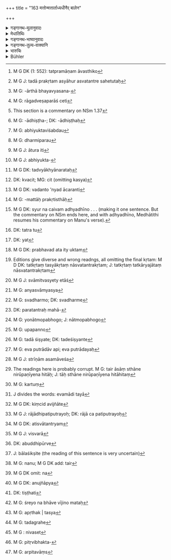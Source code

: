 +++
title = "163 मत्तोन्मत्तार्ताध्यधीनैर् बालेन"

+++

<details><summary>गङ्गानथ-मूलानुवादः</summary>

A transaction is not valid when effected by one who is drunk, or insane, or distressed, or wholly dependent, or minor, or senile, or unauthorised—(163)
</details>

<details><summary>मेधातिथिः</summary>

कार्यपर्यायो **व्यवहार**शब्दः । यत् किंचिद् दानाधानविक्रयादिकार्यं लेख्यादि च प्रमाणम्, एतैः कृतं तन् **न सिध्यति** कृतम् अप्य् अकृतं भवति । **मत्तोन्मत्तौ** विख्यातौ । 

**आर्तो** धनबन्धुनाशादिपीडितः प्रत्युपस्थितभयश् च । यौगिकत्वान् मत्तादिशब्दानां यावन् मदादियुक्तास् तावत् तत्प्रमाणाभावबोधको[^४०८] ऽयं प्रतिषेधः । प्रदर्शनार्थं चैतद् अप्रकृतिस्थत्वमात्रस्य । यथोक्त- 


[^४०८]:
     M G DK (1: 552): tatpramāṇam āvasthiko

- कुर्याद् प्रतिकृतिं गतः । 

- तद् अप्य् अकृतम् एवाहुर् अस्वतन्त्रः स हेतुतः[^४०९] ॥ इति ।


[^४०९]:
     M G J: tadā prakṛtam asyāhur asvatantre sahetutaḥ

अप्रकृतिस्थश् चोच्यते उपप्लुतबुद्धिः स्वकार्यविवेचने समर्थः । उक्तं च-

- कामक्रोधाभियुक्तार्तभयव्यसनपीडिताः[^४१०] ।


[^४१०]:
     M G: -ārthā bhayavyasana-

- रागद्वेषपरीताश् च[^४११] ज्ञेयास् त्व् अप्रकृतिं गताः ॥ इति । (न्स्म् १.३७)


[^४११]:
     M G: rāgadveṣaparāś ceti

कामादीनां[^४१२] द्वन्द्वं कृत्वा पीडितशब्देन तैः पीडिता इति साधनंकृतेति तृतीयासमासः । तेन पीडितस्य प्रतिषेधः । स चायं संप्रति मन्मथाधिष्ठितः[^४१३] स्त्रीपरिरम्भणादि परीप्समानो भवति । अभियुक्ता द्यूतादिक्रियान्तरे दत्तावधानाः । एते हि तत्र संसजन्तः स्वामिनो ऽपि स्व इत्य् अस्य प्रातिभाव्यादिक्रियानिश्चयस्यानवधानान् न प्रमाणम् । यतः क्रियान्तरावहिततया परेण पृच्छ्यमाना इदम् अस्मै दीयताम् अङ्गीकृतं वा प्रातिभाव्यम् इयति वस्तुनीदृशे ऽनेन च प्रकारेणोच्यत इत्य् एवमादि निपुणतो नावधारयन्ति । प्रकृतिक्रियाविघ्नो वा मा भूद् अस्मिन्न् इहस्थ इत्य् अभिप्रायम् अभ्युपगच्छन्ति, "गछ्च त्वम्, यद् ब्रवीषि तत् सर्वम् अनुष्ठीयते" इति, पारतन्त्र्यं वाङ्गीकूर्वन्ति । तद् उक्तम् "स्वतन्त्रः स हेतुतः" इति । येन हेतुनास्वतन्त्रो ऽप्रमाणं सो ऽस्य स्वतन्त्रस्यापि हेतुर् विद्यते । यथास्वतन्त्रः स्वम् अपि न विनियुङ्क्ते एवम् अयम् अपि कामादिवशीकृतो ऽर्थविवेकं कार्याणां च गुणदोषौ क्रियमाणाव् अनधिगच्छन्न् अस्वतन्त्रेण तुल्यो भवति । आर्तो व्याख्यातः । अभियुक्तार्तशब्दौ[^४१४] च धर्मिवचनौ लक्षणया धर्मपरौ[^४१५] विज्ञेयौ । अभियोगो ऽभियुक्त आतुरता आर्त इति[^४१६] । व्यसनानि कामक्रोधसमुत्थितानि मृगयादीनि । अभियुक्तो[^४१७] व्यसन्य् अपि कांचित् क्रियां तात्पर्येण कुर्वन्न् उच्यते । अव्यसन्यप्रवृत्तो ऽपि तद्ध्यानरतः[^४१८] । अथ वा कामक्रोधशब्दौ कामिनि क्रोधवति वर्तेते । अत्र च पक्षे भयव्यसनशब्दौ कृतद्वन्द्वौ तृतीयान्तौ पीडितशब्देन संबध्येते । अन्ये तु स्वतन्त्रा एव । रागद्वेषाभ्यां परीता व्याप्ताः । रागः क्वचिद् आत्मीयेष्व् अभिषङ्ग आत्मीयतया परिगृहीतस्य कस्यचित्[^४१९] संबन्धिनापि ध्यायतो वाभिप्रेतसिद्धौ मनसः परितोषो रागः, तद्विपरीतो द्वेषविषयः । परिपथिन्य् अनात्मीयतया परिगृहीते तदस्वास्थ्यतद्विपर्ययात् परितुष्टिवृत्तिर् इत्य् एवमादिरूपौ रागद्वेषौ । सर्वथास्य भावबुद्धिश् चलिता क्षणम् अपि विवक्षिते कार्ये नावतिष्ठते । अन्यद् वदन्न् अन्यद् आचरति[^४२०] । एवंरूपो ऽप्रकृतिस्थः । अन्यथा सर्व एव पुरुषाः कामादियुक्ताः जराजीर्णाक्षिशिरोरोगार्त्तिमन्तो ऽप्रकृतिस्थाः[^४२१] स्युः । न चैवम्[^४२२] । 


[^४२२]:
     M G DK: syur na caivam adhyadhīno . . . (making it one sentence. But the commentary on NSm ends here, and with adhyadhīno, Medhātithi resumes his commentary on Manu's verse).


[^४२१]:
     M G: -mattāḥ prakṛtisthāḥ


[^४२०]:
     M G DK: vadanto 'nyad ācaranti


[^४१९]:
     DK: kvacit; MG: cit (omitting kasya)


[^४१८]:
     M G DK: tadvyākhyānarataḥ


[^४१७]:
     M G J: abhiyukta-


[^४१६]:
     M G J: ātura iti


[^४१५]:
     M G: dharmiparau


[^४१४]:
     M G: abhiyuktaviśabdau


[^४१३]:
     M G: -ādhiṣṭha-; DK: -ādhiṣṭhaḥ


[^४१२]:
     This section is a commentary on NSm 1.37

**अध्यधीनो** गर्भदासः पुत्रशिष्यौ भार्या च । यदापि रूढ्या गर्भदास एवाध्यधीनस् तथाप्य् अस्वतन्त्रोपलक्षणार्थत्वात् सर्व एव ते गृह्यन्ते । स्वधनदानादि स्वामिनम् अनुज्ञाप्य यत् कुर्वन्ति तत् सिध्यति । तथा च नारदः-


- यद् बालः कुरुते कार्यम् अस्वतन्त्रकृतं च यत् ।

- अकृतं तद् इति प्राहुः ॥ (न्स्म् १.३५) इति

- अस्वतन्त्रः स्मृतः शिष्य आचार्ये तु स्वतन्त्रता ।

- अस्वतन्त्राः स्त्रियः पुत्रा दासाद्यश् च परिग्रहः ॥

- स्वतन्त्रस् तु[^४२३] गृही यस्य तस्य तत्[^४२४] स्यात् क्रमागतम् ॥ (न्स्म् १.२९–३०)


[^४२४]:
     DK: yat


[^४२३]:
     DK: tatra tu

- <u>ननु</u> यदि न स्वातन्त्र्यं स्त्रीणाम् उच्यते, पुंसश् च स्वातन्त्र्यम्, एतद् अनुपपन्नम् । यतः साधारणं धनम् । कथम् एकाकी मनुष्यो भार्ययाननुज्ञातो दानविक्रयादिभ्यः प्रभवेत् । 

- <u>अत्रोक्तम्</u>[^४२५] । 


[^४२५]:
     M G DK: prabhavad ata ity uktam

- स्त्रीकृतान्य् अप्रमाणानि कार्याण्य् आहुर् अनापदि । इति । (न्स्म् १.२२)

तथा "कुले ज्येष्ठः" इत्य् उपक्रम्य, "तत्कृतं स्यात् कृतं कार्यं नास्वतन्त्रकृतम् कृतम्"[^४२६] (न्स्म् १.३८) इति च । धनसाधारण्ये हि पुरुषो ऽपि स्त्रीवद् अस्वतन्त्रः । यच् छब्दे स्वाम्यं पारतन्त्र्यं चेति तद् विरुद्धम् इव, स्वामित्वम् अत्र एता[^४२७] च व्यवस्था इति योज्यं भवति । पारतन्त्र्यं परविधेयता तदिच्छानुवर्तित्वम् । यदि च परतन्त्रः परेच्छाम् अन्तरेण विनियोक्तुं न लभते, कीदृशम् अस्य स्वाम्यम्[^४२८] । अथ दानाधानविक्रये यत्र प्रकृतत्वाद् अनीशाः । स्वशरीरे परिभोगादौ यावदिच्छं स्वधनं[^४२९] विनियोज्यते, परतन्त्रमहाधनानां[^४३०] शास्त्रनिगृहीतात्मनां द्विजानां येनात्मोपभोगो[^४३१] भवेत् । बालस्य स्वाम्यपारतन्त्रे उपपन्ने[^४३२] । यदा प्राप्तव्यवहारस् तदा ईशिष्यते[^४३३] । एवं पुत्रादाव् अपि[^४३४] । स्त्रियास् तु न कदाचिद् अपारतन्त्र्यम् ।


[^४३४]:
     M G: eva putrādāv api; eva putrādayaḥ


[^४३३]:
     M G: tadā śiṣyate; DK: tadeśiṣyante


[^४३२]:
     M G: upapanno


[^४३१]:
     M G: yonātmopabhogo; J: nātmopabhogo


[^४३०]:
     DK: paratantraḥ mahā-


[^४२९]:
     M G: svadharmo; DK: svadharme


[^४२८]:
     M G: anyasvāmyasya


[^४२७]:
     M G J: svāmitvasyety etāś


[^४२६]:
     Editions give diverse and wrong readngs, all omitting the final kṛtam: M D DK: tatkṛtaṃ tasyākṛtaṃ nāsvatantrakṛtam; J: tatkṛtaṃ tatkāryajātaṃ nāsvatantrakṛtam

- बालया वा युवत्या वा वृद्धया वापि योषिता ।

- न स्वतन्त्रेण कर्तव्यं कार्यं किंचिद् इति स्थितिः ॥ (म्ध् ५.१४५)

- स्वाम्यपारतन्त्र्ये स्त्रीणां समावेश[^४३५] उच्यते । न पारतन्त्रवचनेन स्त्रीणां स्वधनविनियोगनिषेधः क्रियते । किं तर्हि, अस्थाने दानाधानविक्रयादि वार्यते । परतन्त्राः, आसां स्थानं निरूपणीयम्, न हि ताः[^४३६] स्वयं विवेक्तुम् अलम् — एष पात्रम् अर्हति भूमिहिरण्यादिप्रतिग्रहम्, अनेन कन्यासंबन्धं कुर्यात्, इदं द्रव्यम् अस्मात् क्रेतुं[^४३७] विक्रेतुं वार्हतीत्य् एवमादितया[^४३८] ज्ञातव्यम् । अतो लेख्यादिकाले भर्त्राद्यनुमतिर् उपयुज्यते । केवला कृते कार्ये "नाहं किंचिज् जानामि,[^४३९] त्वया विप्रलब्धास्मि" इति वचनस्यावसरत्वात् । भर्त्राद्यनुमतौ तु किं वक्ष्यति । तद् उक्तम् ।


[^४३९]:
     M G DK: kiṃcid avijñāte


[^४३८]:
     J divides the words: evamādi tayā


[^४३७]:
     M G: kartuṃ


[^४३६]:
     The readings here is probably corrupt. M G: tair āsāṃ sthāne nirūpaṇīyena hitāḥ; J: tāḥ sthāne nirūpaṇīyena hitāhitaṃ


[^४३५]:
     M G J: strīṇām asamāveśa

- एतान्य् अपि प्रमाणानि भर्ता यद्य् अनुमन्यते ।

- पुत्रः पत्युर् अभावे वा राजा वा पतिपुत्रयोः[^४४०] ॥ (न्स्म् १.२३)


[^४४०]:
     M G J: rājādhipatiputrayoḥ; DK: rājā ca patiputrayoḥ

अस्वातन्त्र्यम्[^४४१] अपि नियमितम् ।


[^४४१]:
     M G DK: atisvātantryam

- अनुशिष्टा विसर्गे च विक्रये चेश्वरा[^४४२] मता । (न्स्म् १.३४)


[^४४२]:
     M G J: visvarā

अपि बुद्धिपूर्वे[^४४३] बालस्खलिते[^४४४] स्वामिना पत्न्यादयो नियोज्या अनुबन्धादिना, न तु[^४४५] स्वाम्यविसर्गे ऽपि ।


[^४४५]:
     M G: nanu; M G DK add: tair


[^४४४]:
     J: bālaśikṣite (the reading of this sentence is very uncertain)


[^४४३]:
     DK: abuddhipūrve

- सा सद्यः संनिरोद्धव्या त्यजेद् वा कुलसंनिधौ । (म्ध् ९.८३)

इति स्त्रीणाम् एव न पुंसः पारतन्त्र्यम्, पतितस्याप्य् आ प्रायश्चित्तसमाप्तेः प्रतीक्षणोपदेशः । अतो न[^४४६] विक्रयो ऽपि दासादीनां गरीयस्याम् आपदि कुत्रचिद् अस्ति । तेषु स्वामिन इत्य् एतद् अपेक्ष्य । भार्याशिष्यदासीनां यथास्वं पारतन्त्र्यं । धनसाधारण्यात् तु न भर्तुर् अनुज्ञां विना[^४४७] भार्याया यागादौ क्वचिद् अधिकार इति स्थितम् । 


[^४४७]:
     M G DK: anujñāpya


[^४४६]:
     M G DK omit: na

- <u>यच् चेदम्</u>,

- पुत्राणां भर्तरि प्रेते वशे तिष्ठतु[^४४८] सा तथा । (?)


[^४४८]:
     DK: tiṣṭhati

- जीवतोर् अस्वतन्त्रः स्याज् जरयापि समन्वितः । (न्स्म् १.३२)

- तयोर् अपि पिता श्रेयान् अभावे बीजिनो मता[^४४९] ॥ (न्स्म् १.३३)


[^४४९]:
     M G: śreyo na bhāve vījino mataḥ

इति अनेन पुत्राणां पारतन्त्र्यम्, ननु चान्योन्यव्याहृतम् इति ।

- <u>नास्ति</u> व्याघातः । अनधिकारिणि पुत्रे बाले मातृपरतन्त्रता । मातुस् तु पुत्रे पारतन्त्र्यम् । मातृधनरक्षणं चोरादिदोषेभ्यः । पुत्रस्यापि यत् पितरि पारतन्त्र्यं तद् अपृथक्कृतस्य[^४५०] तद्गृहे[^४५१] निवसतः[^४५२] । यदा तु पितृविभक्तो[^४५३] धनं स्वयम् अर्जितवांस्[^४५४] तदा 


[^४५४]:
     M G: arpitavāṃs


[^४५३]:
     M G: pitṛvibhakta-


[^४५२]:
     M G : nivaset


[^४५१]:
     M G: tadagrahe


[^४५०]:
     M G: apṛthak | tasya

- ऊर्ध्वं तु षोडशाद् वर्षात् पुत्रं मित्रवद् आचरेत् । 

इति स्वातन्त्र्यम् एव । 

**बालो** ऽप्राप्तव्यवहारः षोडशवर्षात् प्राक् ।   

**स्थविरो** लुप्तस्मृतिः जराभिभूतो ऽतीतव्यवहारः । यद्य् अप्य् अयं कस्यांचिद् वेलायां प्रकृतिस्थो ऽपि भवति तथापि न प्रमाणम् अप्रत्ययात् । यस्य तु भर्तुः स्त्री जनानां कार्यप्रतिबन्धेन वर्तते तयानुज्ञातम् एतद् भवति ।   

**असंबद्धकृतः**[^४५५] । परार्थम् अनियुक्तो यो व्यवहारयति, न भ्राता न पिता, "देवदत्ताय शतं धारयति" इत्येवमादि वक्तुं न लभ्यते । ये तु भ्रातरः समानकार्याः सर्वे च तुल्यव्यवहारिणस् तेषाम् अन्यतरेणापि गोपश्वादिविक्रयो गृहादिबन्धनप्रयोगादि च क्रियमाणं सिध्यति, संबन्धित्वात्[^४५६] ।   

**व्यवहार**शब्दः सर्वव्यवहारग्रहणार्थः । प्रकरणाद् ऋणव्यवहार एव स्यात् ॥ ८.१६३ ॥
</details>

<details><summary>गङ्गानथ-भाष्यानुवादः</summary>

The term ‘*vyavahāra*’ is synonymous to ‘*kārya*,’ which stands for all
such transactions as gifts, deposits, sales and so forth, as also the
documents supporting these;—all this is ‘*not valid*’; *i.e*., even
though it has been done, it is as good as undone.

‘*Drunk*’ and ‘*insane*’;—these terms have been already explained
before.

‘*Distressed*,’—suffering the pangs caused by the loss of wealth or
relatives; as also one who apprehends an imminent danger.

‘Drunk’ and the other terms being used in their literal sense, the
situation spoken of here is applicable only so long as the men are
actually under the influence of ‘*drink*’ and other conditions.

What is mentioned here is only by way of illustration; and it stands for
‘any man who is not quite in his senses.’ To this end it has been
declared—‘Business should be done with a man when he is in his senses;
as when he is not under his senses, he is not master of himself, and
this invalidates the transaction.’ A man is said to be ‘not in his
senses’ when his mind is perturbed and he is incapable of understanding
his business. This has been thus described—‘men beset with lust and
anger, or distraction or dangers and vices, as also those under the
influence of love or hatred are said to be ‘*not in their senses*’
(*Nārada*, 1.41). In this text, the first line has to be treated as a
double compound term ‘*kāma*’ to ‘*vyasana*’ for one copulative
compound, and this with the participal adjective ‘*pīḍita*’ forms the
Instrumental Determinative Compound, in accordance with Pāṇini, 2.1.32;
hence the man excluded is one who is actually suffering from the
mentioned distractions. Thus the man who is ‘*beset with lust*’ is
always hankering after the embraces of the woman he loves;—the man who
is preoccupied with gambling or other similar things is said to be
‘beset with distractions.’

Such persons as have been enumerated here,—even though they be real
owners of the property concerned in the transaction,—are not in a
position to grasp the real nature of ‘ownership’ or ‘surety’ or such
other details of a transaction; and as such their action cannot he
regarded as valid. And the reason for this lies in the fact that having
had their minds preoccupied by other things, they cannot clearly grasp
what they are saying, when, on being asked by some one, they may
say—‘give this to such and such a man,’ or that ‘I have promised to be
surety for such an amount, or for such an object,’ and so forth. In fact
they accept anything that the man asks for, being desirous as he is of
getting rid of the man whose presence is an obstacle to what may be
engaging attention at the time—and they say ‘you go, I shall do all that
you say,’ and thus place themselves entirely under the control of
another person. This is what is meant by what has been said above
regarding the man being ‘not master of himself’; and the meaning is that
‘just as the action of the man who is not master of himself is not
valid, so also is the action of one who, though master of himself, is
under the influences mentioned’; and just as the man who is not master
of himself cannot make use of what is his own, so also the man who is
overpowered by lust and other things is unable to understand the details
of the transaction and discriminate between its advantages and
disadvantages; and in this sense he is ‘not master of himself.’

‘*Distressed*’ (in Nārada’s text) has been already explained. Though the
terms *^(‘)abhiyukta*,’ ‘distracted’ and ‘*ārta*’ (distressed) denote
the *qualified person*, yet in the context in which they occur they have
to be taken as standing for the *qualities* of ‘distraction’ and
‘distress’ (these being construed with ‘*pīḍita*,’ ‘*beset with*’
‘*vices*’—arising from lust, anger and other causes, such as hunting and
the like.

Any man who is devoting his entire attention to any matter is said to be
‘beset with distraction or vice’; as also is the person who, though not
actually engaged in any pet vice, is rapt in expounding its virtues.

Or (with a view to retain the literal meaning of the terms ‘*abhiyukta*’
and ‘*ārta*’), the two terms ‘*Kama*’ (‘lust’) and ‘*krodha*’ (‘anger’)
may be taken as standing for the ‘lustful’ and the ‘angry’; and in this
case the participial adjective ‘*pīḍita*,’ ‘beset with,’ would be
compounded with the copulative compound formed of only ‘danger’ and
‘vice’; the other terms of the compound standing by themselves.

‘*Those under the influence of*’—*i.e*., overpowered by—‘*love and
hatred*’;—‘Love’ means *attachment to a person regarded as his own*;
when a man regards another as his own,—even though he be not actually
related to him,—then, whenever he comes to think of him, or whenever
anything good happens to him, he has a feeling of satisfaction; this is
what constitutes ‘love.’ The reverse of this is ‘hatred’; when a man is
regarded as one’s enemy, there is a feeling of satisfaction when
anything wrong happens to him. Such is the nature of ‘love’ and
‘hatred.’

Under everyone of the conditions described, the man’s mind is perturbed,
and unable to be fixed, even for a moment, upon the business in hand.
People under such conditions say pne thing and do another. It is only
when men are in this condition that they are really ‘not in their
senses.’ Otherwise (if the words were taken in their literal sense), in
as much as all men are (more or less) ‘beset with lust, etc., or
‘distressed’ by old age, or some disease of the eyes or of the head,—all
would have to be regarded as ‘not in his senses’; and the ‘wholly
dependent’ Born Slave, the son and the disciple and the wife would not
be so regarded (even though, as ‘not master of themselves,’ these also
have been declared to be persons whose transaction is not valid). Though
literally the *Born Slave* alone is ‘*wholly dependent*,’ yet since this
latter term has been taken to be indicative of ‘those who are not master
of themselves,’ the son, the disciple and the wife all become included
under this same category.

Anything that these persons do, in the shape of making gifts out of
their own property and the like, after having obtained the permission of
their master, is quite valid. Says *Nārada* (1.39.40)—‘The transaction
entered into by a minor, or by one who is not master of himself, is
declared to be as good as undone’; and again,—‘The Disciple is not
master of himself, as it is the teacher in whom the character of the
master rests; wives and sons and all such dependents as the slave and
the like, are also not master of themselves; the master being the
householder himself on whom the property has devolved from bis
ancestors.’ (*Nārada*, 1.33.34.)

“What is said regarding wives not being masters of their property and
husbands alone being the masters, cannot be right; since property being
common to both, how can the husband alone, without the concurrence of
his wife, he entitled to enter into such transactions as gifts, sales
and the like?”

This has been already explained, by the following text of Nārada
(1.26)—‘All that is done by women is invalid, except in times of
distress.’

Further, Nārada (1.42), having mentioned the ‘eldest members of the
family,’ goes on to add that ‘it is only when the transaction of selling
is entered into by him that it is valid’; and what is said here in
regard to ‘selling’ applies to all transactions relating to property in
general. So that, just as in the case of the junior male members of the
family, so in the case of the female members also, ‘dependence’ means
‘absence of control’; and ‘ownership’ would be incompatible with this
‘dependence’; because ‘dependence’ denotes *subjection to the control of
others*, *i.e*., acting up to the wishes of other persons. Thus then, if
the ‘dependent’ person is incapable of making use of any property except
in accordance with the wish of another person, what sort of ‘ownership’
would belong to him or her? It may he argued that ‘ownership’ and
‘dependence’ would be quite compatible, as in the case of the minor,—in
the sense that while he is not fit to enter into any such transactions
as gift, sale or pledge, yet he is at full liberty to spend the property
upon himself; for his own enjoyment he is quite free to make use of it
any way he chooses; while to the other transactions he would be entitled
only after he has reached majority. But even this could not be possible
in the case of women, who are never free from ‘subjection’ or
‘dependence’; as says Manu (5.147).—‘Be she a minor, or a full-grown
woman, or an elderly lady, the woman, by herself, shall not enter into
any transaction; such is the settled law.’ It is for this reason that in
the case of women, ‘ownership’ and ‘subjection’ have been held to be
incompatible.

This ‘subjection’ of women however does not mean that women are not to
make use of their property; all that is meant is that they are not to
make improper use of it, in the shape of indiscriminate gifts or sale.
So that what is meant by saying that ‘women are *dependent* upon others’
is that by themselves they are incapable of judging what would be
beneficial for themselves, or what person deserves a gift of gold or
land, or to whom a daughter should be given in marriage; or from whom a
certain article should be purchased, or to whom something should be sold
and so forth. It is for this reason that at the time that they are
executing a bond or some such deed, it is necessary that they should
obtain the sanction of their husband or some such relative; because if
the business were done by herself alone, it would be open to her to
say—‘I know nothing about this,—I was cheated by you’; if, on the other
hand, the sanction of the husband and the relations has been previously
obtained, what could she say? It is in view of this that it has been
declared—‘Transactions entered into by women also are valid, if they are
sanctioned by the husband, or by the son, in the absence of the husband,
or by the king, in the absence of both husband and son.’

Too much of ‘subjection’ also has been qualified—‘when permitted, she is
fully capable of spending and selling.’ But what is meant by this is
that, she is to be permitted to spend money for the up-bringing of
children and other such matters, but never to alienate the ownership
entirely.

Further, the declaration—‘she shall be confined, or abandoned in
presence of the family’ (Manu, 9.83)—also indicates that there is
‘subjection’ only of *women*, not *of men*; since even in the case of
the outcast, it has been laid down that people should await the
completion of the necessary expiatory rites.

It is in accordance with this view that, even in times of direct
distress, there is to be no selling of *male* slaves.

Thus, so far as ‘subjection’ or ‘dependence’ is concerned, its exact
nature as pertaining to the wife, the son, the disciple and the slave,
is dependent upon the nature of the man’s ownership over each of these.
And as the ownership over the family property rests exclusively in the
master of the house, the wife has no right to perforin even sacrifices
out of that property, except with her husband’s permission.

“We find that there are two declarations—(*a*) ‘on the death of the
husband, the woman continues to live under her sons’; and again (*b*)
‘so long as his parents are alive, the man shall remain subject to them,
even though he may have become old,’—which latter places the son totally
under subjection; so that these two texts are naturally contradictory.”

There is no contradiction: what is said in (*b*) is that ‘the son shall
remain under his mother, *during his minority*’; and the subjection of
the mother to the son \[asserted in (*a*) \] means that he is to guard
his mother’s property against dangers from thieves and others. And what
is meant by the son’s subjection to his father refers to the state in
which the son lives with the father and has not set up a separate
household. When he has set up a separate household and acquired his own
property, then ‘the son shall be treated as a friend, after the age of
sixteen years’; which means that he is entirely master of himself.

The ‘*minor*’ referred to in the text is one who is below sixteen years
of age, and has not entered business.

‘*Senile*’—who has lost his memory and liecome incapable of transacting
business. Though it is possible for such a man to be in his senses at
times, yet his acts cannot be valid, since there can be no certainty
regarding the condition of his mind. When however the old man’s wife is
carefully looking after his affairs, if a certain act has been done with
her sanction, it is to be regarded as valid.

‘*Asambaddhakṛtaḥ*’—‘*effected by one who is unauthorised*.’—If a man
transacts business on behalf of another person, without being authorised
by him,—and he is neither his father nor brother,—it is not open to him
to say—‘this man owes a hundred to Devadatta.’ But when a number of
brothers do business in common, and are equally entitled and capable of
doing it,—if any one of them sells cattle or other property, or pledges
a house or some such property, the transaction is quite valid.

The term ‘*vyavahāra*’ in the present text stands for all kinds of
business, though from the context it would be restricted to
*debt-transactions* only.—(163)
</details>

<details><summary>गङ्गानथ-तुल्य-वाक्यानि</summary>

*Yājñavalkya* (2.31, 32).—‘The King shall set aside transactions
effected either forcibly or under pressure; as also those effected by
women, or during night, or within the house, or outside the village, or
by enemies. A transaction is not valid when effected by one who is mad
or drunk or distressed or in trouble, or an infant, or frightened and so
forth,—as also what has been brought up by a person not related to
either party.’

*Nārada* (1.26, 29, 31, 39-41).—‘The sages declare that the transactions
of a woman have no validity; specially, gift, hypothecation, sale of a
house or a field. The transactions of a slave are declared invalid,
unless they have been sanctioned by his master. A youth who, though
independent, has not yet arrived at years of discretion, is not capable
of contracting valid debts. If a boy, or one who possesses no
independence, transacts anything, it is declared an invalid transaction
by persons acquainted with the law. That also which an independent
person does, who has lost control over his actions, is declared an
invalid transaction. Those persons are declared to have lost control
over their actions who are actuated by love or anger, or tormented, or
oppressed by fear or misfortune, or biassed by friendship or hatred’

*Nārada* (Aparārka, p. 638).—‘Any transaction that has been effected by
women, or at night, or outside the village, or inside a house, or at
night, should have to he ratified again.’

*Bṛhaspati* (8.22, 23).—‘A document executed by a mad man, an idiot, an
infant, one who has absconded through fear of the King, a bashful
person, or one tormented by fear,—is not invalidated (by failure to
produce its author).—But as a rule a document executed by a dying
person, or enemy, one oppressed with fear, a suffering person, a woman,
one intoxicated or distressed by a calamity, or at night, by fraud or by
force,—does not hold good.’
</details>

<details><summary>भारुचिः</summary>

धर्मव्यवहारा एव मत्तादिभिः कृता न सिध्यन्ति । न केवलं प्रकरणाद् ऋणव्यवहारः । अमत्तादिभिर् अपि प्रयुज्यमानाः सर्वव्यवहारेषु ॥ ८.१६२ ॥
</details>

<details><summary>Bühler</summary>

163	A contract made by a person intoxicated, or insane, or grievously disordered (by disease and so forth), or wholly dependent, by an infant or very aged man, or by an unauthorised (party) is invalid.
</details>

